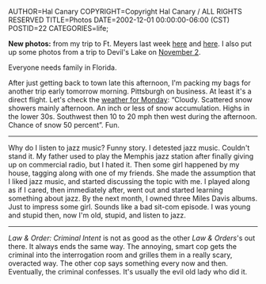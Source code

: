 AUTHOR=Hal Canary
COPYRIGHT=Copyright Hal Canary / ALL RIGHTS RESERVED
TITLE=Photos
DATE=2002-12-01 00:00:00-06:00 (CST)
POSTID=22
CATEGORIES=life;

**New photos:** from my trip to Ft. Meyers last week [here](https://halcanary.org/p/photo-2002-11-29/) and [here](https://halcanary.org/p/photo-2002-11-30/). I also put up some photos from a trip to Devil's Lake on [November 2](https://halcanary.org/p/photo-2002-11-02/).

Everyone needs family in Florida.

After just getting back to town late this afternoon, I'm packing my bags for another trip early tomorrow morning. Pittsburgh on business. At least it's a direct flight. Let's check the [weather for Monday](http://www.wunderground.com/cgi-bin/findweather/getForecast?query=Pittsburgh): “Cloudy. Scattered snow showers mainly afternoon. An inch or less of snow accumulation. Highs in the lower 30s. Southwest then 10 to 20 mph then west during the afternoon. Chance of snow 50 percent”. Fun.

* * *

Why do I listen to jazz music? Funny story. I detested jazz music. Couldn't stand it. My father used to play the Memphis jazz station after finally giving up on commercial radio, but I hated it. Then some girl happened by my house, tagging along with one of my friends. She made the assumption that I liked jazz music, and started discussing the topic with me. I played along as if I cared, then immediately after, went out and started learning something about jazz. By the next month, I owned three Miles Davis albums. Just to impress some girl. Sounds like a bad sit-com episode. I was young and stupid then, now I'm old, stupid, and listen to jazz.

* * *

_Law & Order: Criminal Intent_ is not as good as the other _Law & Orders_'s out there. It always ends the same way. The annoying, smart cop gets the criminal into the interrogation room and grilles them in a really scary, overacted way. The other cop says something every now and then. Eventually, the criminal confesses. It's usually the evil old lady who did it.
